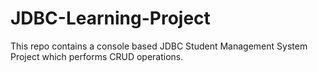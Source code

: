 # JDBC-Learning-Project
This repo contains a console based JDBC Student Management System Project which performs CRUD operations.
